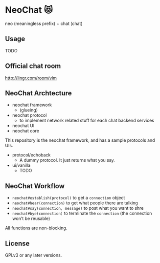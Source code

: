 # NeoChat :heart_eyes_cat:

neo (meaningless prefix) + chat (chat)

## Usage

TODO

## Official chat room

<http://lingr.com/room/vim>

## NeoChat Archtecture

* neochat framework
    * (glueing)
* neochat protocol
    * to implement network related stuff for each chat backend services
* neochat UI
* neochat core

This repository is the neochat framework, and has a sample protocols and UIs.

* protocol/echoback
    * A dummy protocol. It just returns what you say.
* ui/vanilla
    * TODO

## NeoChat Workflow

* `neochat#establish(protocol)` to get a `connection` object
* `neochat#hear(connection)` to get what people there are talking
* `neochat#say(connection, message)` to post what you want to shre
* `neochat#bye(connection)` to terminate the `connection` (the connection won't be reusable)

All functions are non-blocking.

## License

GPLv3 or any later versions.
